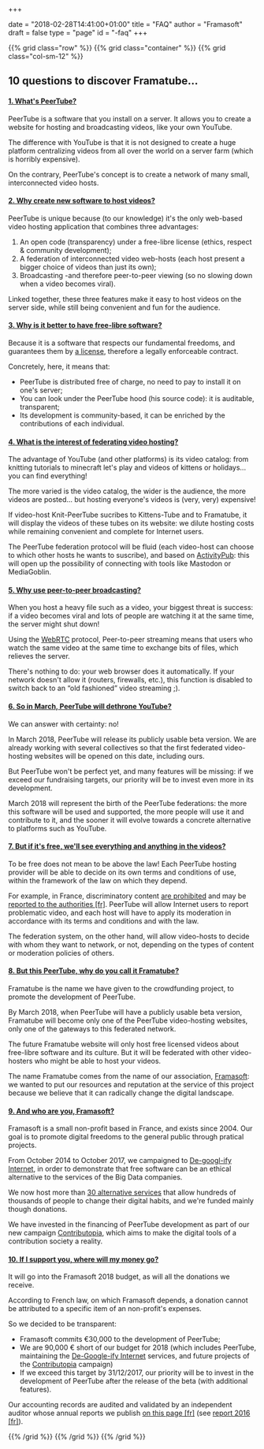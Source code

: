 +++

date = "2018-02-28T14:41:00+01:00"
title = "FAQ"
author = "Framasoft"
draft = false
type = "page"
id = "-faq"
+++

{{% grid class="row" %}}
{{% grid class="container" %}}
{{% grid class="col-sm-12" %}}
<h2 class="text-center">10 questions to discover Framatube...</h2>

<!--début accordéon-->
<div id="accordion" class="panel-group">
<!-- question 01-->
<div class="panel panel-default">
  <div class="panel-heading">
    <h4 class="panel-title">
      <a data-toggle="collapse" data-parent="#accordion" href="#collapse01">1. What's PeerTube?</a>
    </h4>
  </div>
  <div id="collapse01" class="panel-collapse collapse in">
    <div class="panel-body">
      <p>PeerTube is a software that you install on a server. It allows you to create a website for hosting and broadcasting videos, like your own YouTube.</p>
      <p>The difference with YouTube is that it is not designed to create a huge platform centralizing videos from all over the world on a server farm (which is horribly expensive).</p>
      <p>On the contrary, PeerTube's concept is to create a network of many small, interconnected video hosts.</p>
    </div>
  </div>
</div>
<!-- question 02-->
<div class="panel panel-default">
  <div class="panel-heading">
    <h4 class="panel-title">
      <a data-toggle="collapse" data-parent="#accordion" href="#collapse02">2. Why create new software to host videos?</a>
    </h4>
  </div>
  <div id="collapse02" class="panel-collapse collapse">
    <div class="panel-body">
      <p>PeerTube is unique because (to our knowledge) it's the only web-based video hosting application that combines three advantages:</p>
      <ol>
        <li>An open code (transparency) under a free-libre license (ethics, respect & community development);</li>
        <li>A federation of interconnected video web-hosts (each host present a bigger choice of videos than just its own);</li>
        <li>Broadcasting -and therefore peer-to-peer viewing (so no slowing down when a video becomes viral).</li>
      </ol>
      <p>Linked together, these three features make it easy to host videos on the server side, while still being convenient and fun for the audience.</p>
    </div>
  </div>
</div>
<!-- question 03-->
<div class="panel panel-default">
  <div class="panel-heading">
    <h4 class="panel-title">
      <a data-toggle="collapse" data-parent="#accordion" href="#collapse03">3. Why is it better to have free-libre software?</a>
    </h4>
  </div>
  <div id="collapse03" class="panel-collapse collapse">
    <div class="panel-body">
      <p>Because it is a software that respects our fundamental freedoms, and guarantees them by <a href="https://github.com/Chocobozzz/PeerTube/blob/develop/LICENSE">a license</a>, therefore a legally enforceable contract.</p>
      <p>Concretely, here, it means that:</p>
      <ul>
        <li>PeerTube is distributed free of charge, no need to pay to install it on one's server;</li>
        <li>You can look under the PeerTube hood (his source code): it is auditable, transparent;</li>
        <li>Its development is community-based, it can be enriched by the contributions of each individual.</li>
      </ul>
    </div>
  </div>
</div>
<!-- question 04-->
<div class="panel panel-default">
  <div class="panel-heading">
    <h4 class="panel-title">
      <a data-toggle="collapse" data-parent="#accordion" href="#collapse04">4. What is the interest of federating video hosting?</a>
    </h4>
  </div>
  <div id="collapse04" class="panel-collapse collapse">
    <div class="panel-body">
      <p>The advantage of YouTube (and other platforms) is its video catalog: from knitting tutorials to minecraft let's play and videos of kittens or holidays... you can find everything!</p>
      <p>The more varied is the video catalog, the wider is the audience, the more videos are posted... but hosting everyone's videos is (very, very) expensive!</p>
      <p>If video-host Knit-PeerTube sucribes to Kittens-Tube and to Framatube, it will display the videos of these tubes on its website: we dilute hosting costs while remaining convenient and complete for Internet users.</p>
      <p>The PeerTube federation protocol will be fluid (each video-host can choose to which other hosts he wants to suscribe), and based on <a href="https://activitypub.rocks/">ActivityPub</a>: this will open up the possibility of connecting with tools like Mastodon or MediaGoblin.</p>
    </div>
  </div>
</div>
<!-- question 05-->
<div class="panel panel-default">
  <div class="panel-heading">
    <h4 class="panel-title">
      <a data-toggle="collapse" data-parent="#accordion" href="#collapse05">5. Why use peer-to-peer broadcasting?</a>
    </h4>
  </div>
  <div id="collapse05" class="panel-collapse collapse">
    <div class="panel-body">
      <p>When you host a heavy file such as a video, your biggest threat is success: if a video becomes viral and lots of people are watching it at the same time, the server might shut down!</p>
      <p>Using the <a href="https://en.wikipedia.org/wiki/WebRTC">WebRTC</a> protocol, Peer-to-peer streaming means that users who watch the same video at the same time to exchange bits of files, which relieves the server.</p>
      <p>There's nothing to do: your web browser does it automatically. If your network doesn't allow it (routers, firewalls, etc.), this function is disabled to switch back to an “old fashioned” video streaming ;).</p>
    </div>
  </div>
</div>
<!-- question 06-->
<div class="panel panel-default">
  <div class="panel-heading">
    <h4 class="panel-title">
      <a data-toggle="collapse" data-parent="#accordion" href="#collapse06">6. So in March, PeerTube will dethrone YouTube?</a>
    </h4>
  </div>
  <div id="collapse06" class="panel-collapse collapse">
    <div class="panel-body">
      <p>We can answer with certainty: no!</p>
      <p>In March 2018, PeerTube will release its publicly usable beta version. We are already working with several collectives so that the first federated video-hosting websites will be opened on this date, including ours.</p>
      <p>But PeerTube won't be perfect yet, and many features will be missing: if we exceed our fundraising targets, our priority will be to invest even more in its development.</p>
      <p>March 2018 will represent the birth of the PeerTube federations: the more this software will be used and supported, the more people will use it and contribute to it, and the sooner it will evolve towards a concrete alternative to platforms such as YouTube.</p>
    </div>
  </div>
</div>
<!-- question 07-->
<div class="panel panel-default">
  <div class="panel-heading">
    <h4 class="panel-title">
      <a data-toggle="collapse" data-parent="#accordion" href="#collapse07">7. But if it's free, we'll see everything and anything in the videos?</a>
    </h4>
  </div>
  <div id="collapse07" class="panel-collapse collapse">
    <div class="panel-body">
      <p>To be free does not mean to be above the law! Each PeerTube hosting provider will be able to decide on its own terms and conditions of use, within the framework of the law on which they depend.</p>
      <p>For example, in France, discriminatory content <a href="https://en.wikipedia.org/wiki/Hate_speech">are prohibited</a> and may be <a href="http://stop-discrimination.gouv.fr/agir/ne-pas-laisser-faire-les-recours">reported to the authorities [fr]</a>. PeerTube will allow Internet users to report problematic video, and each host will have to apply its moderation in accordance with its terms and conditions and with the law.</p>
      <p>The federation system, on the other hand, will allow video-hosts to decide with whom they want to network, or not, depending on the types of content or moderation policies of others.</p>
    </div>
  </div>
</div>
<!-- question 08-->
<div class="panel panel-default">
  <div class="panel-heading">
    <h4 class="panel-title">
      <a data-toggle="collapse" data-parent="#accordion" href="#collapse08">8. But this PeerTube, why do you call it Framatube?</a>
    </h4>
  </div>
  <div id="collapse08" class="panel-collapse collapse">
    <div class="panel-body">
      <p>Framatube is the name we have given to the crowdfunding project, to promote the development of PeerTube.</p>
      <p>By March 2018, when PeerTube will have a publicly usable beta version, Framatube will become only one of the PeerTube video-hosting websites, only one of the gateways to this federated network.</p>
      <p>The future Framatube website will only host free licensed videos about free-libre software and its culture. But it will be federated with other video-hosters who might be able to host your videos.</p>
      <p>The name Framatube comes from the name of our association, <a href="https://en.wikipedia.org/wiki/Framasoft">Framasoft</a>: we wanted to put our resources and reputation at the service of this project because we believe that it can radically change the digital landscape.</p>
    </div>
  </div>
</div>
<!-- question 09-->
<div class="panel panel-default">
  <div class="panel-heading">
    <h4 class="panel-title">
      <a data-toggle="collapse" data-parent="#accordion" href="#collapse09">9. And who are you, Framasoft?</a>
    </h4>
  </div>
  <div id="collapse09" class="panel-collapse collapse">
    <div class="panel-body">
      <p>Framasoft is a small non-profit based in France, and exists since 2004. Our goal is to promote digital freedoms to the general public through pratical projects.</p>
      <p>From October 2014 to October 2017, we campaigned to <a href="https://degooglisons-internet.org/?l=en">De-googl-ify Internet</a>, in order to demonstrate that free software can be an ethical alternative to the services of the Big Data companies.</p>
      <p>We now host more than <a href="https://degooglisons-internet.org/list/?l=en">30 alternative services</a> that allow hundreds of thousands of people to change their digital habits, and we're funded mainly though donations.</p>
      <p>We have invested in the financing of PeerTube development as part of our new campaign <a href="https://contributopia.org/en/home">Contributopia</a>, which aims to make the digital tools of a contribution society a reality.</p>
    </div>
  </div>
</div>
<!-- question 10-->
<div class="panel panel-default">
  <div class="panel-heading">
    <h4 class="panel-title">
      <a data-toggle="collapse" data-parent="#accordion" href="#collapse10">10. If I support you, where will my money go?</a>
    </h4>
  </div>
  <div id="collapse10" class="panel-collapse collapse">
    <div class="panel-body">
      <p>It will go into the Framasoft 2018 budget, as will all the donations we receive.</p>
      <p>According to French law, on which Framasoft depends, a donation cannot be attributed to a specific item of an non-profit's expenses.</p>
      <p>So we decided to be transparent:</p>
      <ul>
        <li>Framasoft commits €30,000 to the development of PeerTube;</li>
        <li>We are 90,000 € short of our budget for 2018 (which includes PeerTube, maintaining the <a href="https://degooglisons-internet.org/?l=en">De-Google-ify Internet</a> services, and future projects of the <a href="https://contributopia.org/en/home">Contributopia</a> campaign)</li>
        <li>If we exceed this target by 31/12/2017, our priority will be to invest in the development of PeerTube after the release of the beta (with additional features).</li>
      </ul>
      <p>Our accounting records are audited and validated by an independent auditor whose annual reports we publish <a href="https://soutenir.framasoft.org/association">on this page [fr]</a> (see <a href="https://soutenir.framasoft.org/sites/default/files/rapport_financier_2016.pdf">report 2016 [fr]</a>).</p>
    </div>
  </div>
</div>
</div>
<!-- fin accordéon--><p>
{{% /grid %}}
{{% /grid %}}
{{% /grid %}}
